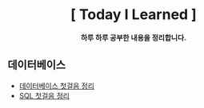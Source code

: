 <div align="center">

# [ Today I Learned ]
**하루 하루 공부한 내용을 정리합니다.**

</div>

## 데이터베이스
- [데이터베이스 첫걸음 정리](Database/데이터베이스_첫걸음.md)
- [SQL 첫걸음 정리](Database/SQL_첫걸음.md)

<br>